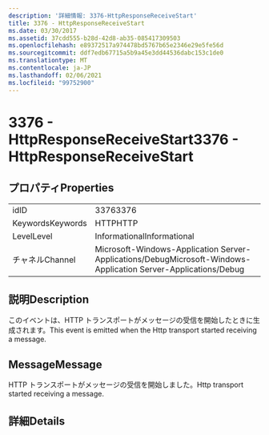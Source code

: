 ```yaml
---
description: '詳細情報: 3376-HttpResponseReceiveStart'
title: 3376 - HttpResponseReceiveStart
ms.date: 03/30/2017
ms.assetid: 37cdd555-b28d-42d8-ab35-085417309503
ms.openlocfilehash: e89372517a974478bd5767b65e2346e29e5fe56d
ms.sourcegitcommit: ddf7edb67715a5b9a45e3dd44536dabc153c1de0
ms.translationtype: MT
ms.contentlocale: ja-JP
ms.lasthandoff: 02/06/2021
ms.locfileid: "99752900"
---
```

# <a name="3376---httpresponsereceivestart"></a><span data-ttu-id="47814-103">3376 - HttpResponseReceiveStart</span><span class="sxs-lookup"><span data-stu-id="47814-103">3376 - HttpResponseReceiveStart</span></span>

## <a name="properties"></a><span data-ttu-id="47814-104">プロパティ</span><span class="sxs-lookup"><span data-stu-id="47814-104">Properties</span></span>  
  
|||  
|-|-|  
|<span data-ttu-id="47814-105">id</span><span class="sxs-lookup"><span data-stu-id="47814-105">ID</span></span>|<span data-ttu-id="47814-106">3376</span><span class="sxs-lookup"><span data-stu-id="47814-106">3376</span></span>|  
|<span data-ttu-id="47814-107">Keywords</span><span class="sxs-lookup"><span data-stu-id="47814-107">Keywords</span></span>|<span data-ttu-id="47814-108">HTTP</span><span class="sxs-lookup"><span data-stu-id="47814-108">HTTP</span></span>|  
|<span data-ttu-id="47814-109">Level</span><span class="sxs-lookup"><span data-stu-id="47814-109">Level</span></span>|<span data-ttu-id="47814-110">Informational</span><span class="sxs-lookup"><span data-stu-id="47814-110">Informational</span></span>|  
|<span data-ttu-id="47814-111">チャネル</span><span class="sxs-lookup"><span data-stu-id="47814-111">Channel</span></span>|<span data-ttu-id="47814-112">Microsoft-Windows-Application Server-Applications/Debug</span><span class="sxs-lookup"><span data-stu-id="47814-112">Microsoft-Windows-Application Server-Applications/Debug</span></span>|  
  
## <a name="description"></a><span data-ttu-id="47814-113">説明</span><span class="sxs-lookup"><span data-stu-id="47814-113">Description</span></span>  

 <span data-ttu-id="47814-114">このイベントは、HTTP トランスポートがメッセージの受信を開始したときに生成されます。</span><span class="sxs-lookup"><span data-stu-id="47814-114">This event is emitted when the Http transport started receiving a message.</span></span>  
  
## <a name="message"></a><span data-ttu-id="47814-115">Message</span><span class="sxs-lookup"><span data-stu-id="47814-115">Message</span></span>  

 <span data-ttu-id="47814-116">HTTP トランスポートがメッセージの受信を開始しました。</span><span class="sxs-lookup"><span data-stu-id="47814-116">Http transport started receiving a message.</span></span>  
  
## <a name="details"></a><span data-ttu-id="47814-117">詳細</span><span class="sxs-lookup"><span data-stu-id="47814-117">Details</span></span>
